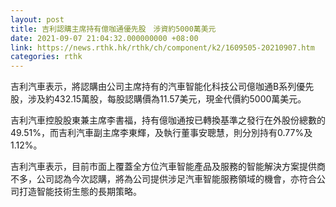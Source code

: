 ```yaml
---
layout: post
title: 吉利認購主席持有億咖通優先股　涉資約5000萬美元
date: 2021-09-07 21:04:32.000000000 +08:00
link: https://news.rthk.hk/rthk/ch/component/k2/1609505-20210907.htm
categories: rthk
---
```


吉利汽車表示，將認購由公司主席持有的汽車智能化科技公司億咖通B系列優先股，涉及約432.15萬股，每股認購價為11.57美元，現金代價約5000萬美元。

吉利汽車控股股東兼主席李書福，持有億咖通按已轉換基準之發行在外股份總數的49.51%，而吉利汽車副主席李東輝，及執行董事安聰慧，則分別持有0.77%及1.12%。

吉利汽車表示，目前市面上覆蓋全方位汽車智能產品及服務的智能解決方案提供商不多，公司認為今次認購，將為公司提供涉足汽車智能服務領域的機會，亦符合公司打造智能技術生態的長期策略。

